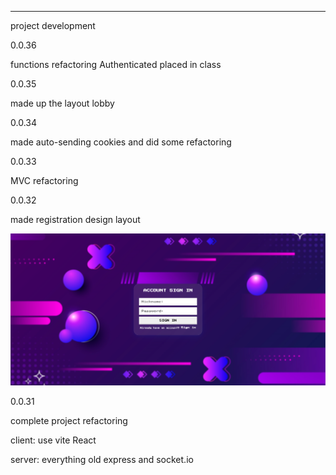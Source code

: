 ___________________________________________________________________________
project development

0.0.36

functions refactoring Authenticated placed in class

0.0.35

made up the layout  lobby

0.0.34

made auto-sending cookies
and did some refactoring

0.0.33

MVC refactoring

0.0.32

made registration design layout

![Image ](img-git/Screenshot%20from%202024-02-01%2020-51-28.png)

0.0.31

complete project refactoring

client:
use vite React

server:
everything old express and socket.io

